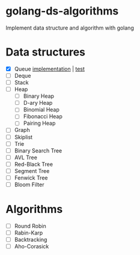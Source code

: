 # golang-ds-algorithms
Implement data structure and algorithm with golang

# Data structures
- [x] Queue [implementation](https://github.com/ta3113ta/golang-ds-algorithms/blob/main/ds/queue/queue.go) |  [test](https://github.com/ta3113ta/golang-ds-algorithms/blob/main/ds/queue/queue_test.go)
- [ ] Deque
- [ ] Stack
- [ ] Heap
  - [ ] Binary Heap
  - [ ] D-ary Heap
  - [ ] Binomial Heap
  - [ ] Fibonacci Heap
  - [ ] Pairing Heap
- [ ] Graph
- [ ] Skiplist
- [ ] Trie
- [ ] Binary Search Tree
- [ ] AVL Tree
- [ ] Red-Black Tree
- [ ] Segment Tree
- [ ] Fenwick Tree
- [ ] Bloom Filter

# Algorithms
- [ ] Round Robin
- [ ] Rabin-Karp
- [ ] Backtracking
- [ ] Aho-Corasick
